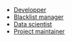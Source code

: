 * [Developper](/)
* [Blacklist manager](./pages/blacklist.md)
* [Data scientist](./pages/data.md)
* [Project maintainer](./pages/mt.md)
